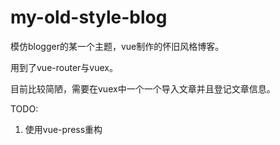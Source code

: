 # my-old-style-blog

模仿blogger的某一个主题，vue制作的怀旧风格博客。

用到了vue-router与vuex。

目前比较简陋，需要在vuex中一个一个导入文章并且登记文章信息。

TODO:
1. 使用vue-press重构
